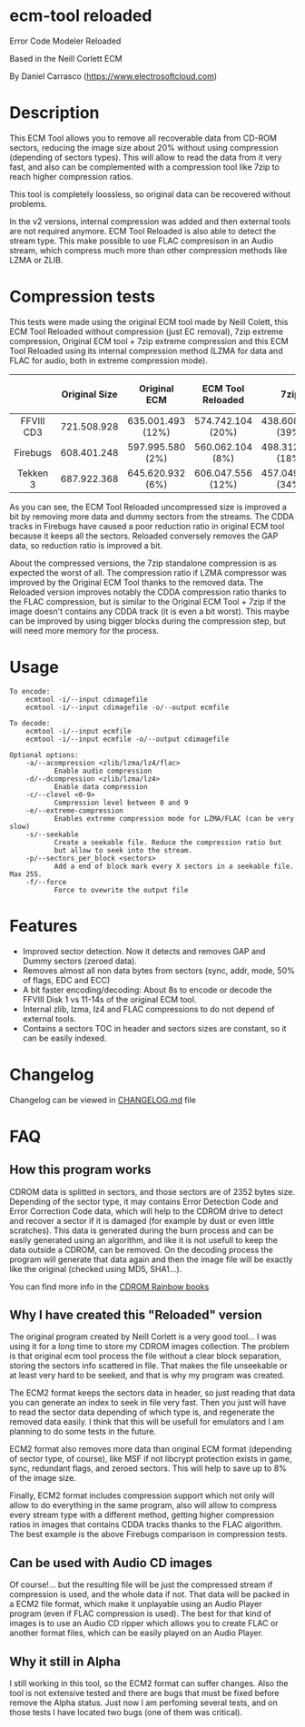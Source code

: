 # ecm-tool reloaded

Error Code Modeler Reloaded

Based in the Neill Corlett ECM

By Daniel Carrasco (https://www.electrosoftcloud.com)

# Description

This ECM Tool allows you to remove all recoverable data from CD-ROM sectors, reducing the image size about 20% without using compression (depending of sectors types). This will allow to read the data from it very fast, and also can be complemented with a compression tool like 7zip to reach higher compression ratios.

This tool is completely loossless, so original data can be recovered without problems.

In the v2 versions, internal compression was added and then external tools are not required anymore. ECM Tool Reloaded is also able to detect the stream type. This make possible to use FLAC compresison in an Audio stream, which compress much more than other compression methods like LZMA or ZLIB.

# Compression tests

This tests were made using the original ECM tool made by Neill Colett, this ECM Tool Reloaded without compression (just EC removal), 7zip extreme compression, Original ECM tool + 7zip extreme compression and this ECM Tool Reloaded using its internal compression method (LZMA for data and FLAC for audio, both in extreme compression mode).

|            | Original Size |    Original ECM   | ECM Tool Reloaded |        7zip       | Original ECM + 7z | ECM Tool Reloaded (Compressed) |
|:----------:|:-------------:|:-----------------:|:-----------------:|:-----------------:|:-----------------:|:------------------------------:|
| FFVIII CD3 |  721.508.928  | 635.001.493 (12%) | 574.742.104 (20%) | 438.608.753 (39%) | 365.071.928 (49%) |        362.903.256 (50%)       |
| Firebugs   |  608.401.248  |  597.995.580 (2%) |  560.062.104 (8%) | 498.312.033 (18%) | 493.397.731 (19%) |        363.280.352 (40%)       |
| Tekken 3   |  687.922.368  |  645.620.932 (6%) | 606.047.556 (12%) | 457.049.639 (34%) | 426.481.504 (38%) |        417.325.163 (39%)       |


As you can see, the ECM Tool Reloaded uncompressed size is improved a bit by removing more data and dummy sectors from the streams. The CDDA tracks in Firebugs have caused a poor reduction ratio in original ECM tool because it keeps all the sectors. Reloaded conversely removes the GAP data, so  reduction ratio is improved a bit.

About the compressed versions, the 7zip standalone compression is as expected the worst of all. The compression ratio if LZMA compressor was improved by the Original ECM Tool thanks to the removed data. The Reloaded version improves notably the CDDA compression ratio thanks to the FLAC compression, but is similar to the Original ECM Tool + 7zip if the image doesn't contains any CDDA track (it is even a bit worst). This maybe can be improved by using bigger blocks during the compression step, but will need more memory for the process.

# Usage

```
To encode:
    ecmtool -i/--input cdimagefile
    ecmtool -i/--input cdimagefile -o/--output ecmfile

To decode:
    ecmtool -i/--input ecmfile
    ecmtool -i/--input ecmfile -o/--output cdimagefile

Optional options:
    -a/--acompression <zlib/lzma/lz4/flac>
           Enable audio compression
    -d/--dcompression <zlib/lzma/lz4>
           Enable data compression
    -c/--clevel <0-9>
           Compression level between 0 and 9
    -e/--extreme-compression
           Enables extreme compression mode for LZMA/FLAC (can be very slow)
    -s/--seekable
           Create a seekable file. Reduce the compression ratio but
           but allow to seek into the stream.
    -p/--sectors_per_block <sectors>
           Add a end of block mark every X sectors in a seekable file. Max 255.
    -f/--force
           Force to ovewrite the output file
```

# Features

* Improved sector detection. Now it detects and removes GAP and Dummy sectors (zeroed data).
* Removes almost all non data bytes from sectors (sync, addr, mode, 50% of flags, EDC and ECC)
* A bit faster encoding/decoding: About 8s to encode or decode the FFVIII Disk 1 vs 11-14s of the original ECM tool.
* Internal zlib, lzma, lz4 and FLAC compressions to do not depend of external tools.
* Contains a sectors TOC in header and sectors sizes are constant, so it can be easily indexed.

# Changelog

Changelog can be viewed in [CHANGELOG.md](docs/CHANGELOG.md) file

# FAQ

## How this program works

CDROM data is splitted in sectors, and those sectors are of 2352 bytes size. Depending of the sector type, it may contains Error Detection Code and Error Correction Code data, which will help to the CDROM drive to detect and recover a sector if it is damaged (for example by dust or even little scratches). This data is generated during the burn process and can be easily generated using an algorithm, and like it is not usefull to keep the data outside a CDROM, can be removed. On the decoding process the program will generate that data again and then the image file will be exactly like the original (checked using MD5, SHA1...).

You can find more info in the [CDROM Rainbow books](https://en.wikipedia.org/wiki/Rainbow_Books) 

## Why I have created this "Reloaded" version

The original program created by Neill Corlett is a very good tool... I was using it for a long time to store my CDROM images collection. The problem is that original ecm tool process the file without a clear block separation, storing the sectors info scattered in file. That makes the file unseekable or at least very hard to be seeked, and that is why my program was created.

The ECM2 format keeps the sectors data in header, so just reading that data you can generate an index to seek in file very fast. Then you just will have to read the sector data depending of which type is, and regenerate the removed data easily. I think that this will be usefull for emulators and I am planning to do some tests in the future.

ECM2 format also removes more data than original ECM format (depending of sector type, of course), like MSF if not libcrypt protection exists in game, sync, redundant flags, and zeroed sectors. This will help to save up to 8% of the image size.

Finally, ECM2 format includes compression support which not only will allow to do everything in the same program, also will allow to compress every stream type with a different method, getting higher compression ratios in images that contains CDDA tracks thanks to the FLAC algorithm. The best example is the above Firebugs comparison in compression tests.

## Can be used with Audio CD images

Of course!... but the resulting file will be just the compressed stream if compression is used, and the whole data if not. That data will be packed in a ECM2 file format, which make it unplayable using an Audio Player program (even if FLAC compression is used). The best for that kind of images is to use an Audio CD ripper which allows you to create FLAC or another format files, which can be easily played on an Audio Player.

## Why it still in Alpha

I still working in this tool, so the ECM2 format can suffer changes. Also the tool is not extensive tested and there are bugs that must be fixed before remove the Alpha status. Just now I am perfoming several tests, and on those tests I have located two bugs (one of them was critical).